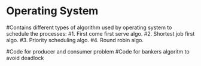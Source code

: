 # Operating System
#Contains different types of algorithm used by operating system to schedule the processes:
#1. First come first serve algo.
#2. Shortest job first algo.
#3. Priority scheduling algo.
#4. Round robin algo.

#Code for producer and consumer problem
#Code for bankers algoritm to avoid deadlock

